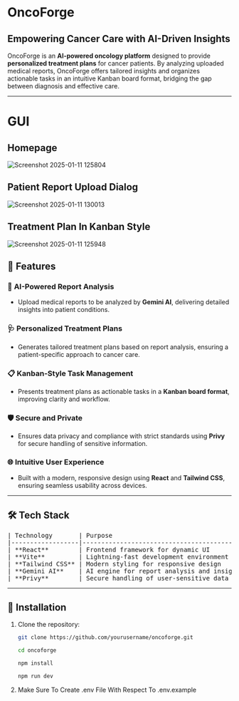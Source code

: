 # OncoForge  

## **Empowering Cancer Care with AI-Driven Insights**  

OncoForge is an **AI-powered oncology platform** designed to provide **personalized treatment plans** for cancer patients. By analyzing uploaded medical reports, OncoForge offers tailored insights and organizes actionable tasks in an intuitive Kanban board format, bridging the gap between diagnosis and effective care.

---

# GUI 

 ## Homepage

![Screenshot 2025-01-11 125804](https://github.com/user-attachments/assets/8719bdd5-9627-4b20-8f2b-a2fde1ef7759)

 
 ## Patient Report Upload Dialog

![Screenshot 2025-01-11 130013](https://github.com/user-attachments/assets/9502f2d5-c363-4b26-90c4-6237c52d1c6c)


 ## Treatment Plan In Kanban Style

 ![Screenshot 2025-01-11 125948](https://github.com/user-attachments/assets/b7d83698-89cd-401b-8be0-6819b1b03908)

## 🚀 Features  

### 🌟 **AI-Powered Report Analysis**  
- Upload medical reports to be analyzed by **Gemini AI**, delivering detailed insights into patient conditions.  

### 🩺 **Personalized Treatment Plans**  
- Generates tailored treatment plans based on report analysis, ensuring a patient-specific approach to cancer care.  

### 📋 **Kanban-Style Task Management**  
- Presents treatment plans as actionable tasks in a **Kanban board format**, improving clarity and workflow.  

### 🛡️ **Secure and Private**  
- Ensures data privacy and compliance with strict standards using **Privy** for secure handling of sensitive information.  

### 🌐 **Intuitive User Experience**  
- Built with a modern, responsive design using **React** and **Tailwind CSS**, ensuring seamless usability across devices.

---

## 🛠️ Tech Stack  
<pre align = "center">
| Technology       | Purpose                                    |
|------------------|--------------------------------------------|
| **React**        | Frontend framework for dynamic UI          |
| **Vite**         | Lightning-fast development environment     |
| **Tailwind CSS** | Modern styling for responsive design       |
| **Gemini AI**    | AI engine for report analysis and insights |
| **Privy**        | Secure handling of user-sensitive data     |
</pre>
---

## 📌 Installation  

1. Clone the repository:

   ```bash
   git clone https://github.com/yourusername/oncoforge.git
   
   cd oncoforge
   
   npm install
   
   npm run dev

3. Make Sure To Create .env File With Respect To .env.example
